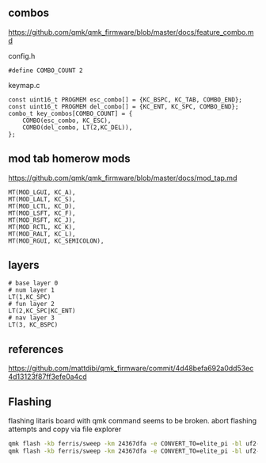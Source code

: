 ## combos

https://github.com/qmk/qmk_firmware/blob/master/docs/feature_combo.md

config.h
```
#define COMBO_COUNT 2
```
keymap.c
```
const uint16_t PROGMEM esc_combo[] = {KC_BSPC, KC_TAB, COMBO_END};
const uint16_t PROGMEM del_combo[] = {KC_ENT, KC_SPC, COMBO_END};
combo_t key_combos[COMBO_COUNT] = {
    COMBO(esc_combo, KC_ESC),
    COMBO(del_combo, LT(2,KC_DEL)),
};
```

## mod tab homerow mods

https://github.com/qmk/qmk_firmware/blob/master/docs/mod_tap.md

```
MT(MOD_LGUI, KC_A), 
MT(MOD_LALT, KC_S), 
MT(MOD_LCTL, KC_D), 
MT(MOD_LSFT, KC_F),
MT(MOD_RSFT, KC_J),
MT(MOD_RCTL, KC_K),
MT(MOD_RALT, KC_L), 
MT(MOD_RGUI, KC_SEMICOLON), 
```

## layers

```
# base layer 0
# num layer 1
LT(1,KC_SPC)
# fun layer 2
LT(2,KC_SPC|KC_ENT)
# nav layer 3
LT(3, KC_BSPC)
```

## references

https://github.com/mattdibi/qmk_firmware/commit/4d48befa692a0dd53ec4d13123f87ff3efe0a4cd

## Flashing

flashing litaris board with qmk command seems to be broken. abort flashing attempts and copy via file explorer

```bash
qmk flash -kb ferris/sweep -km 24367dfa -e CONVERT_TO=elite_pi -bl uf2-split-left -j 20
qmk flash -kb ferris/sweep -km 24367dfa -e CONVERT_TO=elite_pi -bl uf2-split-right -j 20
```